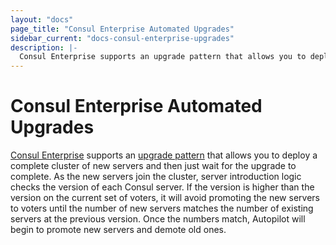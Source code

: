 ```yaml
---
layout: "docs"
page_title: "Consul Enterprise Automated Upgrades"
sidebar_current: "docs-consul-enterprise-upgrades"
description: |-
  Consul Enterprise supports an upgrade pattern that allows you to deploy a complete cluster of new servers and then just wait for the upgrade to complete.
---
```


# Consul Enterprise Automated Upgrades

[Consul Enterprise](https://www.hashicorp.com/consul.html) supports an [upgrade pattern](https://www.consul.io/docs/guides/autopilot.html#upgrade-migrations) that allows you to deploy a complete cluster of new servers and then just wait for the upgrade to complete. As the new servers join the cluster, server introduction logic checks the version of each Consul server. If the version is higher than the version on the current set of voters, it will avoid promoting the new servers to voters until the number of new servers matches the number of existing servers at the previous version. Once the numbers match, Autopilot will begin to promote new servers and demote old ones.

